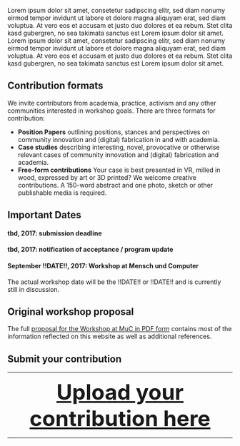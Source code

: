 Lorem ipsum dolor sit amet, consetetur sadipscing elitr, sed diam nonumy eirmod tempor invidunt ut labore et dolore magna aliquyam erat, sed diam voluptua. At vero eos et accusam et justo duo dolores et ea rebum. Stet clita kasd gubergren, no sea takimata sanctus est Lorem ipsum dolor sit amet. Lorem ipsum dolor sit amet, consetetur sadipscing elitr, sed diam nonumy eirmod tempor invidunt ut labore et dolore magna aliquyam erat, sed diam voluptua. At vero eos et accusam et justo duo dolores et ea rebum. Stet clita kasd gubergren, no sea takimata sanctus est Lorem ipsum dolor sit amet.

## Contribution formats

We invite contributors from academia, practice, activism and any other communities interested in workshop goals. There are three formats for contribution:

* **Position Papers** outlining positions, stances and perspectives on community innovation and (digital) fabrication in and with academia. 
* **Case studies** describing interesting, novel, provocative or otherwise relevant cases of community innovation and (digital) fabrication and academia. 
* **Free-form contributions** Your case is best presented in VR, milled in wood, expressed by art or 3D printed? We welcome creative contributions. A 150-word abstract and one photo, sketch or other publishable media is required. 



## Important Dates
#### tbd, 2017: submission deadline
#### tbd, 2017: notification of acceptance / program update
#### September !!DATE!!, 2017: Workshop at Mensch und Computer

The actual workshop date will be the !!DATE!! or !!DATE!! and is currently still in discussion.

## Original workshop proposal

The full [proposal for the Workshop at MuC in PDF form]() contains most of the information reflected on this website as well as additional references.

## Submit your contribution

----

__<a  href="https://script.google.com/macros/s/AKfycbwskPZNaDQn6Ha_LGRHu3iYnU4oD_ru6YVVB_rw9NDLjrCQXec/exec" target="_blank" style=" display:block; width: 100%; text-align: center; font-size: 3rem;">Upload your contribution here</a>__

----

